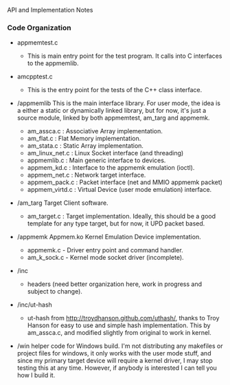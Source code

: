 API and Implementation Notes

### Code Organization 

* appmemtest.c 
   - This is main entry point for the test program.   It calls into C interfaces to the appmemlib.
* amcpptest.c 
   - This is the entry point for the tests of the C++ class interface.
   
* /appmemlib
  This is the main interface library.  For user mode, the idea is a either a static or dynamically linked library, but for now, it's just a source module, linked by both appmemtest, am_targ and appmemk.
  - am_assca.c       : Associative Array implementation.
  - am_flat.c        : Flat Memory implementation.
  - am_stata.c       : Static Array implementation.
  - am_linux_net.c   : Linux Socket interface (and threading)
  - appmemlib.c      : Main generic interface to devices.
  - appmem_kd.c      : Interface to the appmemk emulation (ioctl).
  - appmem_net.c     : Network target interface.
  - appmem_pack.c    : Packet interface (net and MMIO appmemk packet)
  - appmem_virtd.c   : Virtual Device (user mode emulation) interface.
  
* /am_targ
 Target Client software.
  - am_target.c      : Target implementation.   Ideally, this should be a good template for any type target, but for now, it UPD packet based.

* /appmemk
 Appmem.ko Kernel Emulation Device implementation.
  - appmemk.c - Driver entry point and command handler.  
  - am_k_sock.c - Kernel mode socket driver (incomplete).
* /inc
  - headers (need better organization here, work in progress and subject to change).
  
* /inc/ut-hash
  - ut-hash from http://troydhanson.github.com/uthash/, thanks to Troy Hanson for easy to use and simple hash implementation.  This by am_assca.c, and modified slightly from original to work in kernel.
  
* /win 
   helper code for Windows build.   I'm not distributing any makefiles or project files for windows, it only works with the user mode stuff, and since my primary target device will require a kernel driver, I may stop testing this at any time.  However, if anybody is interested I can tell you how I build it.
   
   
   
   
  